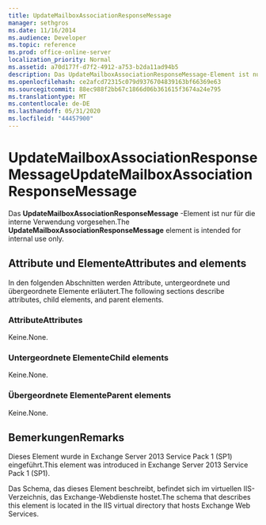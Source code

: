 ```yaml
---
title: UpdateMailboxAssociationResponseMessage
manager: sethgros
ms.date: 11/16/2014
ms.audience: Developer
ms.topic: reference
ms.prod: office-online-server
localization_priority: Normal
ms.assetid: a70d177f-d7f2-4912-a753-b2da11ad94b5
description: Das UpdateMailboxAssociationResponseMessage-Element ist nur für die interne Verwendung vorgesehen.
ms.openlocfilehash: ce2afcd72315c079d9376704839163bf66369e63
ms.sourcegitcommit: 88ec988f2bb67c1866d06b361615f3674a24e795
ms.translationtype: MT
ms.contentlocale: de-DE
ms.lasthandoff: 05/31/2020
ms.locfileid: "44457900"
---
```

# <a name="updatemailboxassociationresponsemessage"></a><span data-ttu-id="194ec-103">UpdateMailboxAssociationResponseMessage</span><span class="sxs-lookup"><span data-stu-id="194ec-103">UpdateMailboxAssociationResponseMessage</span></span>

<span data-ttu-id="194ec-104">Das **UpdateMailboxAssociationResponseMessage** -Element ist nur für die interne Verwendung vorgesehen.</span><span class="sxs-lookup"><span data-stu-id="194ec-104">The **UpdateMailboxAssociationResponseMessage** element is intended for internal use only.</span></span> 

## <a name="attributes-and-elements"></a><span data-ttu-id="194ec-105">Attribute und Elemente</span><span class="sxs-lookup"><span data-stu-id="194ec-105">Attributes and elements</span></span>

<span data-ttu-id="194ec-106">In den folgenden Abschnitten werden Attribute, untergeordnete und übergeordnete Elemente erläutert.</span><span class="sxs-lookup"><span data-stu-id="194ec-106">The following sections describe attributes, child elements, and parent elements.</span></span>
  
### <a name="attributes"></a><span data-ttu-id="194ec-107">Attribute</span><span class="sxs-lookup"><span data-stu-id="194ec-107">Attributes</span></span>

<span data-ttu-id="194ec-108">Keine.</span><span class="sxs-lookup"><span data-stu-id="194ec-108">None.</span></span>
  
### <a name="child-elements"></a><span data-ttu-id="194ec-109">Untergeordnete Elemente</span><span class="sxs-lookup"><span data-stu-id="194ec-109">Child elements</span></span>

<span data-ttu-id="194ec-110">Keine.</span><span class="sxs-lookup"><span data-stu-id="194ec-110">None.</span></span>
  
### <a name="parent-elements"></a><span data-ttu-id="194ec-111">Übergeordnete Elemente</span><span class="sxs-lookup"><span data-stu-id="194ec-111">Parent elements</span></span>

<span data-ttu-id="194ec-112">Keine.</span><span class="sxs-lookup"><span data-stu-id="194ec-112">None.</span></span>
  
## <a name="remarks"></a><span data-ttu-id="194ec-113">Bemerkungen</span><span class="sxs-lookup"><span data-stu-id="194ec-113">Remarks</span></span>

<span data-ttu-id="194ec-114">Dieses Element wurde in Exchange Server 2013 Service Pack 1 (SP1) eingeführt.</span><span class="sxs-lookup"><span data-stu-id="194ec-114">This element was introduced in Exchange Server 2013 Service Pack 1 (SP1).</span></span>
  
<span data-ttu-id="194ec-115">Das Schema, das dieses Element beschreibt, befindet sich im virtuellen IIS-Verzeichnis, das Exchange-Webdienste hostet.</span><span class="sxs-lookup"><span data-stu-id="194ec-115">The schema that describes this element is located in the IIS virtual directory that hosts Exchange Web Services.</span></span>
  

